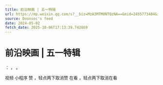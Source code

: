 ```yaml
---
title: 前沿映画 | 五一特辑
url: https://mp.weixin.qq.com/s?__biz=MzA3MTM0NTQzNA==&mid=2455773404&idx=1&sn=1e26f5006b44cb953d91917f43c470a3
source: Doonsec's feed
date: 2024-05-02
fetch_date: 2025-10-06T17:13:39.742869
---
```


# 前沿映画 | 五一特辑

：
，
。

视频
小程序
赞
，轻点两下取消赞
在看
，轻点两下取消在看